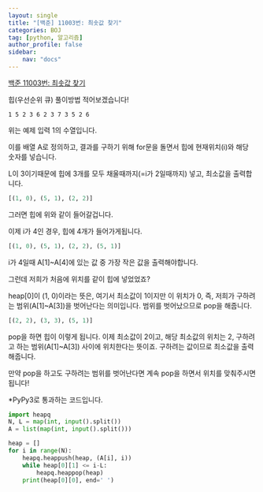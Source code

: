 ```yaml
---
layout: single
title: "[백준] 11003번: 최솟값 찾기"
categories: BOJ
tag: [python, 알고리즘]
author_profile: false
sidebar:
    nav: "docs"
---
```


[백준 11003번: 최솟값 찾기](https://www.acmicpc.net/problem/11003 )

힙(우선순위 큐) 풀이방법 적어보겠습니다!

```
1 5 2 3 6 2 3 7 3 5 2 6
```

위는 예제 입력 1의 수열입니다. 

이를 배열 A로 정의하고, 결과를 구하기 위해 for문을 돌면서 힙에 현재위치(i)와 해당 숫자를 넣습니다.

L이 3이기때문에 힙에 3개를 모두 채울때까지(=i가 2일때까지) 넣고, 최소값을 출력합니다.

```python
[(1, 0), (5, 1), (2, 2)]
```

그러면 힙에 위와 같이 들어갈겁니다.

이제 i가 4인 경우, 힙에 4개가 들어가게됩니다.

```py
[(1, 0), (5, 1), (2, 2), (5, 1)]
```

i가 4일때 A[1]~A[4]에 있는 값 중 가장 작은 값을 출력해야합니다.

그런데 저희가 처음에 위치를 같이 힙에 넣었었죠?

heap[0]이 (1, 0)이라는 뜻은, 여기서 최소값이 1이지만 이 위치가 0, 즉, 저희가 구하려는 범위(A[1]~A[3])을 벗어난다는 의미입니다. 범위를 벗어났으므로 pop을 해줍니다.

```python
[(2, 2), (3, 3), (5, 1)]
```

pop을 하면 힙이 이렇게 됩니다. 이제 최소값이 2이고, 해당 최소값의 위치는 2, 구하려고 하는 범위(A[1]~A[3]) 사이에 위치한다는 뜻이죠. 구하려는 값이므로 최소값을 출력해줍니다.

만약 pop을 하고도 구하려는 범위를 벗어난다면 계속 pop을 하면서 위치를 맞춰주시면 됩니다!



*PyPy3로 통과하는 코드입니다.

```python
import heapq
N, L = map(int, input().split())
A = list(map(int, input().split()))

heap = []
for i in range(N):
    heapq.heappush(heap, (A[i], i))
    while heap[0][1] <= i-L:
        heapq.heappop(heap)
    print(heap[0][0], end=' ')  
```

